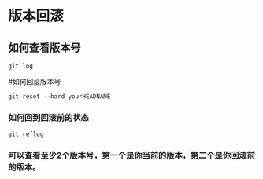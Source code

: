 # 版本回滚

## 如何查看版本号

```
git log

```

#如何回滚版本号

```
git reset --hard yourHEADNAME

```
###  如何回到回滚前的状态

```
git reflog 

```

### 可以查看至少2个版本号，第一个是你当前的版本，第二个是你回滚前的版本。

